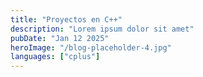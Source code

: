 ```yaml
---
title: "Proyectos en C++"
description: "Lorem ipsum dolor sit amet"
pubDate: "Jan 12 2025"
heroImage: "/blog-placeholder-4.jpg"
languages: ["cplus"]
---
```

